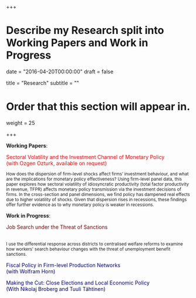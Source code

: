 +++
# Describe my Research split into Working Papers and Work in Progress

date = "2016-04-20T00:00:00"
draft = false

title = "Research"
subtitle = ""

# Order that this section will appear in.
weight = 25

+++

 <b>Working Papers</b>:

 <p style="color:red;"> Sectoral Volatility and the Investment Channel of Monetary Policy <br>
  (with Ozgen Ozturk, available on request)</p>
<p><small>How does the dispersion of firm-level shocks affect firms’ investment behaviour, and what are the
implications for monetary policy effectiveness? Using firm-level panel data, this paper explores how
sectoral volatility of idiosyncratic productivity (total factor productivity in revenue, TFPR) affects monetary
policy transmission via the investment decisions of firms. In the cross-section and panel dimensions,
we find policy has dampened real effects due to higher volatility of shocks. Given that dispersion
rises in recessions, these findings offer further evidence as to why monetary policy is weaker in recessions.</small></p>

<b>Work in Progress</b>:

<p style="color:maroon"; margin-left:10%; margin-right:10%;> Job Search under the Threat of Sanctions</p> <br> <small>I use the differential response across districts to centralised welfare reforms to examine how workers' search behaviour changes with the threat of unemployment benefit sanctions.</small>

<p style="color:navy"; margin-left:10%; margin-right:10%;> Fiscal Policy in Firm-level Production Networks <br>
(with Wolfram Horn)</p>

<p style="color:navy"; margin-left:10%; margin-right:10%;> Making the Cut: Close Elections and Local Economic Policy <br>
(With Nikolaj Broberg and Tuuli Tähtinen)</p>

